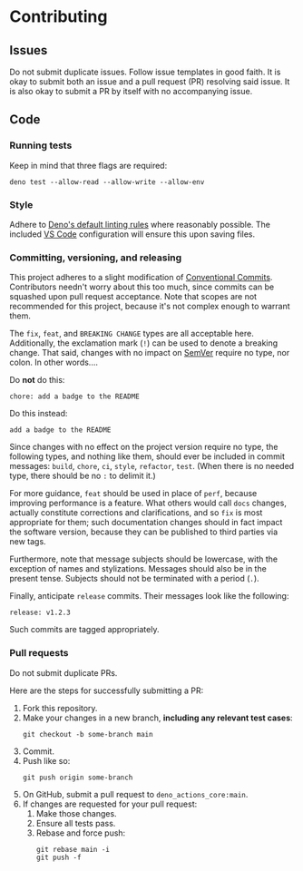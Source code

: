 # Contributing

## Issues

Do not submit duplicate issues. Follow issue templates in good faith. It is okay
to submit both an issue and a pull request (PR) resolving said issue. It is also
okay to submit a PR by itself with no accompanying issue.

## Code

### Running tests

Keep in mind that three flags are required:

`deno test --allow-read --allow-write --allow-env`

### Style

Adhere to [Deno's default linting rules](https://deno.land/manual/tools/linter)
where reasonably possible. The included
[VS Code](https://code.visualstudio.com/) configuration will ensure this upon
saving files.

### Committing, versioning, and releasing

This project adheres to a slight modification of
[Conventional Commits](https://www.conventionalcommits.org/en/v1.0.0/#summary).
Contributors needn't worry about this too much, since commits can be squashed
upon pull request acceptance. Note that scopes are not recommended for this
project, because it's not complex enough to warrant them.

The `fix`, `feat`, and `BREAKING CHANGE` types are all acceptable here.
Additionally, the exclamation mark (`!`) can be used to denote a breaking
change. That said, changes with no impact on [SemVer](https://semver.org/)
require no type, nor colon. In other words....

Do **not** do this:

`chore: add a badge to the README`

Do this instead:

`add a badge to the README`

Since changes with no effect on the project version require no type, the
following types, and nothing like them, should ever be included in commit
messages: `build`, `chore`, `ci`, `style`, `refactor`, `test`. (When there is no
needed type, there should be no `:` to delimit it.)

For more guidance, `feat` should be used in place of `perf`, because improving
performance is a feature. What others would call `docs` changes, actually
constitute corrections and clarifications, and so `fix` is most appropriate for
them; such documentation changes should in fact impact the software version,
because they can be published to third parties via new tags.

Furthermore, note that message subjects should be lowercase, with the exception
of names and stylizations. Messages should also be in the present tense.
Subjects should not be terminated with a period (`.`).

Finally, anticipate `release` commits. Their messages look like the following:

`release: v1.2.3`

Such commits are tagged appropriately.

### Pull requests

Do not submit duplicate PRs.

Here are the steps for successfully submitting a PR:

1. Fork this repository.
2. Make your changes in a new branch, **including any relevant test cases**:
   ```shell
   git checkout -b some-branch main
   ```
3. Commit.
4. Push like so:
   ```shell
   git push origin some-branch
   ```
5. On GitHub, submit a pull request to `deno_actions_core:main`.
6. If changes are requested for your pull request:
   1. Make those changes.
   2. Ensure all tests pass.
   3. Rebase and force push:
      ```shell
      git rebase main -i
      git push -f
      ```

